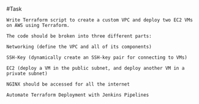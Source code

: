 #Task

    Write Terraform script to create a custom VPC and deploy two EC2 VMs on AWS using Terraform.

    The code should be broken into three different parts:

    Networking (define the VPC and all of its components)

    SSH-Key (dynamically create an SSH-key pair for connecting to VMs)

    EC2 (deploy a VM in the public subnet, and deploy another VM in a private subnet)

    NGINX should be accessed for all the internet

    Automate Terraform Deployment with Jenkins Pipelines

